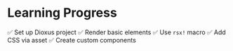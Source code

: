 # Learning Progress

✅ Set up Dioxus project
✅ Render basic elements
✅ Use `rsx!` macro
✅ Add CSS via asset
✅ Create custom components
